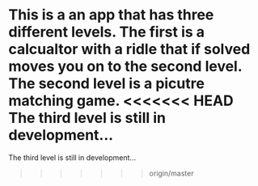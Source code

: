 This is a an app that has three different levels. 
The first is a calcualtor with a ridle that if solved moves you on to the second level.
The second level is a picutre matching game.
<<<<<<< HEAD
The third level is still in development...
=======
The third level is still in development...
>>>>>>> origin/master
